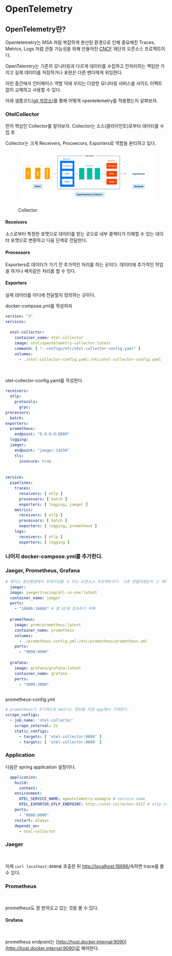 # OpenTelemetry

## OpenTelemetry란?

Opentelemetry는 MSA 처럼 복잡하게 분산된 환경으로 인해 중요해진 Traces, Metrics, Logs 처럼 관찰 가능성을 위해 만들어진 [CNCF](https://www.cncf.io/) 재단의 오픈소스 프로젝트이다.

OpenTelemtry는 기존의 모니터링과 다르게 데이터를 수집하고 전처리하는 책임만 가지고 실제 데이터를 저장하거나 표현은 다른 벤더에게 위임한다.

이런 중간에서 인터페이스 역할 덕에 우리는 다양한 모니터링 서비스를 사이드 이펙트 없이 교체하고 사용할 수 있다.

아래 샘플코드([git 저장소](https://github.com/spandios/opentelemetry-example))를 통해 어떻게 opentelemetry를 적용했는지 살펴보자.





### OtelCollector&#x20;

먼저 핵심인 Collector를 알아보자. Collector는 소스(클라이언트)로부터 데이터를 수집 후&#x20;

Collector는 크게 Receivers, Proceecors, Exporters로 역할을 분리하고 있다.

<figure><img src="../../.gitbook/assets/028_OTELGraphic_v1-01-2048x772.png" alt=""><figcaption><p>Collector</p></figcaption></figure>

#### Receivers

소스로부터 특정한 포맷으로 데이터를 받는 곳으로 내부 콜렉터가 이해할 수 있는 데이터 포맷으로 변환하고 다음 단계로 전달한다.

#### Processors <a href="#h-processors" id="h-processors"></a>

Exporters로 데이터가 가기 전 추가적인 처리를 하는 곳이다. 데이터에 추가적인 작업을 하거나 배치같은 처리를 할 수 잇다.

#### Exporters <a href="#h-exporters" id="h-exporters"></a>

실제 데이터를 어디에 전달할지 정의하는 곳이다.&#x20;



docker-compose.yml를 작성하자

```yaml
version: "3"
services:

  otel-collector:
    container_name: otel-collector
    image: otel/opentelemetry-collector:latest
    command: [ "--config=/etc/otel-collector-config.yaml" ]
    volumes:
      - ./otel-collector-config.yaml:/etc/otel-collector-config.yaml




```

otel-collector-config.yaml를 작성한다.

```yaml
receivers:
  otlp:
    protocols:
      grpc:
processors:
  batch:
exporters:
  prometheus:
    endpoint: "0.0.0.0:8889"
  logging:
  jaeger:
    endpoint: "jaeger:14250"
    tls:
      insecure: true


service:
  pipelines:
    traces:
      receivers: [ otlp ]
      processors: [ batch ]
      exporters: [ logging, jaeger ]
    metrics:
      receivers: [ otlp ]
      processors: [ batch ]
      exporters: [ logging, prometheus ]
    logs:
      receivers: [ otlp ]
      exporters: [ logging ]

```



### 나머지 docker-compose.yml를 추가한다.&#x20;

### Jaeger, Prometheus, Grafana

```yaml
# 예거는 분산환경에서 트레이싱할 수 있는 오픈소스 프로젝트이다. 고로 만들어졌는지 고 케릭터가 있다. 
  jaeger: 
  image: jaegertracing/all-in-one:latest
  container_name: jaeger
  ports:
    - "16686:16686" # 웹 UI에 접속하기 위해

  prometheus:
    image: prom/prometheus:latest
    container_name: prometheus
    volumes:
      - ./prometheus-config.yml:/etc/prometheus/prometheus.yml
    ports:
      - "9090:9090"

  grafana:
    image: grafana/grafana:latest
    container_name: grafana
    ports:
      - "3000:3000"
      
```

prometheus-config.yml

```yaml
# prometheus가 주기적으로 metric 정보를 직접 app에서 가져온다.
scrape_configs:
  - job_name: 'otel-collector'
    scrape_interval: 2s
    static_configs:
      - targets: [ 'otel-collector:8889' ]
      - targets: [ 'otel-collector:8888' ]
```



### Application

다음은 spring application 설정이다.

```yaml
  application:
    build:
      context: .
    environment:
      OTEL_SERVICE_NAME: opentelemetry-example # service name 
      OTEL_EXPORTER_OTLP_ENDPOINT: http://otel-collector:4317 # otlp collector 주소 설정
    ports:
      - "8080:8080"
    restart: always
    depends_on:
      - otel-collector
```



### Jaeger



<figure><img src="../../.gitbook/assets/스크린샷 2023-08-03 오전 1.15.00.png" alt=""><figcaption></figcaption></figure>

이제 `curl localhost:8080를` 호출한 뒤 [http://localhost:16686/](http://localhost:16686/)속하면 trace를 볼 수 있다.&#x20;



### Prometheus

<figure><img src="../../.gitbook/assets/스크린샷 2023-08-03 오전 1.35.49.png" alt=""><figcaption></figcaption></figure>

prometheus도 잘 받아오고 있는 것을 볼 수 있다.&#x20;



#### Grafana

<figure><img src="../../.gitbook/assets/스크린샷 2023-08-03 오전 1.35.18.png" alt=""><figcaption></figcaption></figure>

prometheus endpoint는 [http://host.docker.internal:9090](http://host.docker.internal:9090)로 해야한다.
